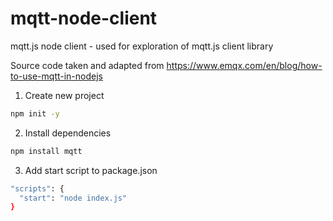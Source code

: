 # mqtt-node-client
mqtt.js node client - used for exploration of mqtt.js client library

Source code taken and adapted from https://www.emqx.com/en/blog/how-to-use-mqtt-in-nodejs

1. Create new project
```bash
npm init -y
```

2. Install dependencies
```bash
npm install mqtt
```

3. Add start script to package.json
```bash
"scripts": {
  "start": "node index.js"
}
```
